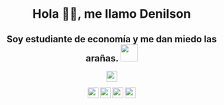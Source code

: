 <h1 align="center">Hola 👋🏽, me llamo Denilson</h1> 
<h2 align="center">Soy estudiante de economía y me dan miedo las arañas. <img src="https://github.githubassets.com/images/mona-whisper.gif" height="40" /></h2>
<div style="text-align: center;">
  <p>
    <a href="https://www.linkedin.com/in/denilsonochoa"><img src="https://img.shields.io/badge/linkedin-%230077B5.svg?&style=for-the-badge&logo=linkedin&logoColor=white" height=25></a>
  </p>
  <p>
    <img src="https://img.shields.io/badge/Python-%233776AB.svg?&style=for-the-badge&logo=python&logoColor=white" height=25>
    <img src="https://img.shields.io/badge/R-%23276DC3.svg?&style=for-the-badge&logo=r&logoColor=white" height=25>
    <img src="https://img.shields.io/badge/SQL%20Server-%23CC2927.svg?&style=for-the-badge&logo=microsoft-sql-server&logoColor=white" height=25>
    <img src="https://img.shields.io/badge/Stata-%233C8EBB.svg?&style=for-the-badge&logo=stata&logoColor=white" height=25>

  </p>
</div>
